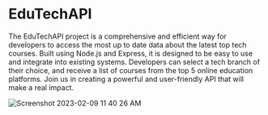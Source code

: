 # EduTechAPI


The EduTechAPI project is a comprehensive and efficient way for developers to access the most up to date data about the latest top tech courses. Built using Node.js and Express, it is designed to be easy to use and integrate into existing systems. Developers can select a tech branch of their choice, and receive a list of courses from the top 5 online education platforms. Join us in creating a powerful and user-friendly API that will make a real impact.



![Screenshot 2023-02-09 11 40 26 AM](https://user-images.githubusercontent.com/109438051/217879858-e6a9fe94-ab98-488f-af7b-ebaf73b49e40.png)
